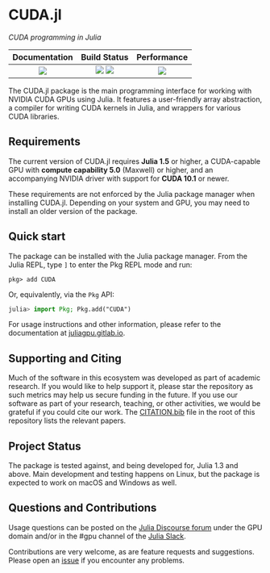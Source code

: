 # CUDA.jl

*CUDA programming in Julia*


| **Documentation**                       | **Build Status**                                              | **Performance**                     |
|:---------------------------------------:|:-------------------------------------------------------------:|:-----------------------------------:|
| [![][docs-latest-img]][docs-latest-url] | [![][gitlab-img]][gitlab-url] [![][codecov-img]][codecov-url] | [![][codespeed-img]][codespeed-url] |

[docs-latest-img]: https://img.shields.io/badge/docs-latest-blue.svg
[docs-latest-url]: https://juliagpu.gitlab.io/CUDA.jl/

[gitlab-img]: https://gitlab.com/JuliaGPU/CUDA.jl/badges/master/pipeline.svg
[gitlab-url]: https://gitlab.com/JuliaGPU/CUDA.jl/commits/master

[codecov-img]: https://codecov.io/gh/JuliaGPU/CUDA.jl/branch/master/graph/badge.svg
[codecov-url]: https://codecov.io/gh/JuliaGPU/CUDA.jl

[codespeed-img]: https://img.shields.io/badge/codespeed-Julia%201.5-informational
[codespeed-url]: https://speed.juliagpu.org/timeline/#/?exe=4&ben=grid&env=1&revs=50

The CUDA.jl package is the main programming interface for working with NVIDIA CUDA GPUs
using Julia. It features a user-friendly array abstraction, a compiler for writing CUDA
kernels in Julia, and wrappers for various CUDA libraries.


## Requirements

The current version of CUDA.jl requires **Julia 1.5** or higher, a CUDA-capable GPU with
**compute capability 5.0** (Maxwell) or higher, and an accompanying NVIDIA driver with
support for **CUDA 10.1** or newer.

These requirements are not enforced by the Julia package manager when installing CUDA.jl.
Depending on your system and GPU, you may need to install an older version of the package.


## Quick start

The package can be installed with the Julia package manager.
From the Julia REPL, type `]` to enter the Pkg REPL mode and run:

```
pkg> add CUDA
```

Or, equivalently, via the `Pkg` API:

```julia
julia> import Pkg; Pkg.add("CUDA")
```

For usage instructions and other information, please refer to the documentation at
[juliagpu.gitlab.io](https://juliagpu.gitlab.io/CUDA.jl/).


## Supporting and Citing

Much of the software in this ecosystem was developed as part of academic research. If you
would like to help support it, please star the repository as such metrics may help us secure
funding in the future. If you use our software as part of your research, teaching, or other
activities, we would be grateful if you could cite our work. The
[CITATION.bib](https://github.com/JuliaGPU/CUDA.jl/blob/master/CITATION.bib) file in the
root of this repository lists the relevant papers.


## Project Status

The package is tested against, and being developed for, Julia 1.3 and above. Main
development and testing happens on Linux, but the package is expected to work on macOS and
Windows as well.


## Questions and Contributions

Usage questions can be posted on the [Julia Discourse
forum](https://discourse.julialang.org/c/domain/gpu) under the GPU domain and/or in the #gpu
channel of the [Julia Slack](https://julialang.org/community/).

Contributions are very welcome, as are feature requests and suggestions. Please open an
[issue](https://github.com/JuliaGPU/CUDA.jl/issues) if you encounter any problems.


